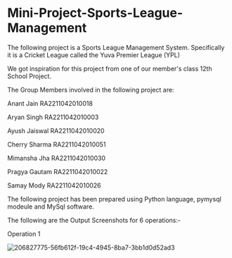 # Mini-Project-Sports-League-Management

The following project is a Sports League Management System. Specifically it is a Cricket League called the Yuva Premier League (YPL)

We got inspiration for this project from one of our member's class 12th School Project.

The Group Members involved in the following project are:

Anant Jain RA2211042010018

Aryan Singh RA2211042010003

Ayush Jaiswal RA2211042010020

Cherry Sharma RA2211042010051

Mimansha Jha RA2211042010030

Pragya Gautam RA2211042010022

Samay Mody RA2211042010026

The following project has been prepared using Python language, pymysql modeule and MySql software.

The following are the Output Screenshots for 6 operations:-

Operation 1


![206827775-56fb612f-19c4-4945-8ba7-3bb1d0d52ad3](https://user-images.githubusercontent.com/113929710/206866005-67ebbf95-b4df-48b0-b517-26c4bc462083.jpg)
